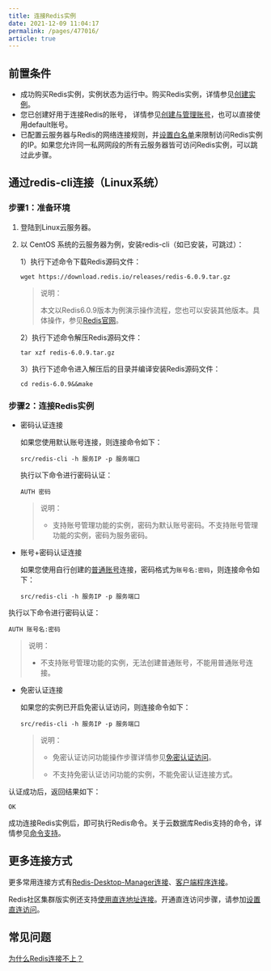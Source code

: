 ```yaml
---
title: 连接Redis实例
date: 2021-12-09 11:04:17
permalink: /pages/477016/
article: true
---
```


## 前置条件

- 成功购买Redis实例，实例状态为运行中。购买Redis实例，详情参见[创建实例](./../04.快速入门/00.创建Redis实例.md)。
- 您已创建好用于连接Redis的账号， 详情参见[创建与管理账号](./../05.操作指南/07.账号与密码/00.创建与管理账号.md)，也可以直接使用default账号。
- 已配置云服务器与Redis的网络连接规则，并[设置白名单](./../04.快速入门/01.设置白名单.md)来限制访问Redis实例的IP。如果您允许同一私网网段的所有云服务器皆可访问Redis实例，可以跳过此步骤。

## 通过redis-cli连接（Linux系统）

### 步骤1：准备环境

1. 登陆到Linux云服务器。

2. 以 CentOS 系统的云服务器为例，安装redis-cli（如已安装，可跳过）：

   1）执行下述命令下载Redis源码文件：

   ```
   wget https://download.redis.io/releases/redis-6.0.9.tar.gz
   ```

   > 说明：
   >
   > 本文以Redis6.0.9版本为例演示操作流程，您也可以安装其他版本。具体操作，参见[Redis官网](https://redis.io/download)。

   2）执行下述命令解压Redis源码文件：

   ```
   tar xzf redis-6.0.9.tar.gz
   ```

   3）执行下述命令进入解压后的目录并编译安装Redis源码文件：

   ```
   cd redis-6.0.9&&make
   ```

### 步骤2：连接Redis实例

- 密码认证连接

  如果您使用默认账号连接，则连接命令如下：

  ```
  src/redis-cli -h 服务IP -p 服务端口 
  ```

  执行以下命令进行密码认证：

  ```
  AUTH 密码
  ```

  > 说明：
  >
  > - 支持账号管理功能的实例，密码为默认账号密码。不支持账号管理功能的实例，密码为服务密码。

- 账号+密码认证连接

  如果您使用自行创建的[普通账号](./../05.操作指南/07.账号与密码/00.创建与管理账号.md)连接，密码格式为`账号名:密码`，则连接命令如下：

  ```
  src/redis-cli -h 服务IP -p 服务端口 
  ```
执行以下命令进行密码认证：

  ```
  AUTH 账号名:密码
  ```

  

  > 说明：
  >
  > - 不支持账号管理功能的实例，无法创建普通账号，不能用普通账号连接。

- 免密认证连接

  如果您的实例已开启免密认证访问，则连接命令如下：

  ```
  src/redis-cli -h 服务IP -p 服务端口
  ```

  > 说明：
  >
  > - 免密认证访问功能操作步骤详情参见[免密认证访问](./../05.操作指南/07.账号与密码/01.免密认证访问.md)。
  >
  > - 不支持免密认证访问功能的实例，不能免密认证连接方式。

认证成功后，返回结果如下：

```
OK
```

成功连接Redis实例后，即可执行Redis命令。关于云数据库Redis支持的命令，详情参见[命令支持](./../02.产品简介/04.命令支持/00.命令兼容性.md)。

## 更多连接方式

更多常用连接方式有[Redis-Desktop-Manager连接](./../05.操作指南/03.连接实例/01.通过Redis-Desktop-Manager连接.md)、[客户端程序连接](./../05.操作指南/03.连接实例/02.通过客户端程序连接.md)。

Redis社区集群版实例还支持[使用直连地址连接](./../05.操作指南/03.连接实例/03.使用直连地址连接.md)。开通直连访问步骤，请参加[设置直连访问](./../05.操作指南/02.管理实例/01.设置直连访问)。

## 常见问题

[为什么Redis连接不上？](./../10.故障处理/00.Redis无法连接)

